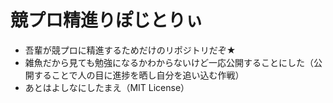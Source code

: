 # 競プロ精進りぽじとりぃ

- 吾輩が競プロに精進するためだけのリポジトリだぞ★
- 雑魚だから見ても勉強になるかわからないけど一応公開することにした（公開することで人の目に進捗を晒し自分を追い込む作戦）
- あとはよしなにしたまえ（MIT License）
